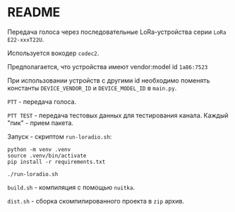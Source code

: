 # README

Передача голоса через последовательные LoRa-устройства серии `LoRa E22-xxxT22U`.

Используется вокодер `codec2`.

Предполагается, что устройства имеют vendor:model id `1a86:7523`

При использовании устройств с другими id 
необходимо поменять константы `DEVICE_VENDOR_ID` и `DEVICE_MODEL_ID` в `main.py`.

`PTT` - передача голоса.

`PTT TEST` - передача тестовых данных для тестирования канала. Каждый "пик" - прием пакета.

Запуск - скриптом `run-loradio.sh`:
```shell
python -m venv .venv
source .venv/bin/activate
pip install -r requirements.txt

./run-loradio.sh
```

`build.sh` - компиляция с помощью `nuitka`.

`dist.sh` - сборка скомпилированного проекта в `zip` архив.
